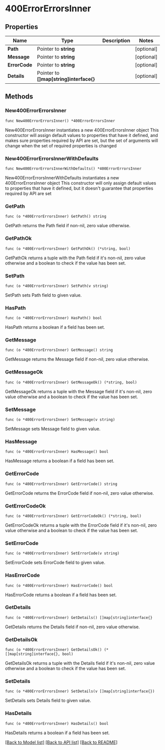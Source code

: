 # 400ErrorErrorsInner

## Properties

Name | Type | Description | Notes
------------ | ------------- | ------------- | -------------
**Path** | Pointer to **string** |  | [optional] 
**Message** | Pointer to **string** |  | [optional] 
**ErrorCode** | Pointer to **string** |  | [optional] 
**Details** | Pointer to **[]map[string]interface{}** |  | [optional] 

## Methods

### New400ErrorErrorsInner

`func New400ErrorErrorsInner() *400ErrorErrorsInner`

New400ErrorErrorsInner instantiates a new 400ErrorErrorsInner object
This constructor will assign default values to properties that have it defined,
and makes sure properties required by API are set, but the set of arguments
will change when the set of required properties is changed

### New400ErrorErrorsInnerWithDefaults

`func New400ErrorErrorsInnerWithDefaults() *400ErrorErrorsInner`

New400ErrorErrorsInnerWithDefaults instantiates a new 400ErrorErrorsInner object
This constructor will only assign default values to properties that have it defined,
but it doesn't guarantee that properties required by API are set

### GetPath

`func (o *400ErrorErrorsInner) GetPath() string`

GetPath returns the Path field if non-nil, zero value otherwise.

### GetPathOk

`func (o *400ErrorErrorsInner) GetPathOk() (*string, bool)`

GetPathOk returns a tuple with the Path field if it's non-nil, zero value otherwise
and a boolean to check if the value has been set.

### SetPath

`func (o *400ErrorErrorsInner) SetPath(v string)`

SetPath sets Path field to given value.

### HasPath

`func (o *400ErrorErrorsInner) HasPath() bool`

HasPath returns a boolean if a field has been set.

### GetMessage

`func (o *400ErrorErrorsInner) GetMessage() string`

GetMessage returns the Message field if non-nil, zero value otherwise.

### GetMessageOk

`func (o *400ErrorErrorsInner) GetMessageOk() (*string, bool)`

GetMessageOk returns a tuple with the Message field if it's non-nil, zero value otherwise
and a boolean to check if the value has been set.

### SetMessage

`func (o *400ErrorErrorsInner) SetMessage(v string)`

SetMessage sets Message field to given value.

### HasMessage

`func (o *400ErrorErrorsInner) HasMessage() bool`

HasMessage returns a boolean if a field has been set.

### GetErrorCode

`func (o *400ErrorErrorsInner) GetErrorCode() string`

GetErrorCode returns the ErrorCode field if non-nil, zero value otherwise.

### GetErrorCodeOk

`func (o *400ErrorErrorsInner) GetErrorCodeOk() (*string, bool)`

GetErrorCodeOk returns a tuple with the ErrorCode field if it's non-nil, zero value otherwise
and a boolean to check if the value has been set.

### SetErrorCode

`func (o *400ErrorErrorsInner) SetErrorCode(v string)`

SetErrorCode sets ErrorCode field to given value.

### HasErrorCode

`func (o *400ErrorErrorsInner) HasErrorCode() bool`

HasErrorCode returns a boolean if a field has been set.

### GetDetails

`func (o *400ErrorErrorsInner) GetDetails() []map[string]interface{}`

GetDetails returns the Details field if non-nil, zero value otherwise.

### GetDetailsOk

`func (o *400ErrorErrorsInner) GetDetailsOk() (*[]map[string]interface{}, bool)`

GetDetailsOk returns a tuple with the Details field if it's non-nil, zero value otherwise
and a boolean to check if the value has been set.

### SetDetails

`func (o *400ErrorErrorsInner) SetDetails(v []map[string]interface{})`

SetDetails sets Details field to given value.

### HasDetails

`func (o *400ErrorErrorsInner) HasDetails() bool`

HasDetails returns a boolean if a field has been set.


[[Back to Model list]](../README.md#documentation-for-models) [[Back to API list]](../README.md#documentation-for-api-endpoints) [[Back to README]](../README.md)


